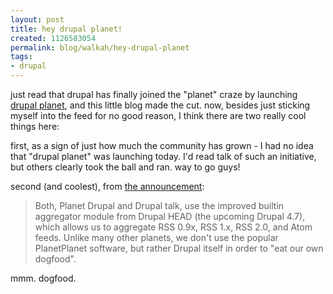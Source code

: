 ```yaml
--- 
layout: post
title: hey drupal planet!
created: 1126583054
permalink: blog/walkah/hey-drupal-planet
tags: 
- drupal
---
```

<p>just read that drupal has finally joined the "planet" craze by launching <a href="http://drupal.org/planet">drupal planet</a>, and this little blog made the cut. now, besides just sticking myself into the feed for no good reason, I think there are two really cool things here:</p>

<p>first, as a sign of just how much the community has grown - I had no idea that "drupal planet" was launching today. I'd read talk of such an initiative, but others clearly took the ball and ran. way to go guys!</p>

<p>second (and coolest), from <a href="http://drupal.org/node/31026">the announcement</a>:</p>
<blockquote>
Both, Planet Drupal and Drupal talk, use the improved builtin aggregator module from Drupal HEAD (the upcoming Drupal 4.7), which allows us to aggregate RSS 0.9x, RSS 1.x, RSS 2.0, and Atom feeds.
Unlike many other planets, we don't use the popular PlanetPlanet software, but rather Drupal itself in order to "eat our own dogfood".
</blockquote>
<p>mmm. dogfood.</p>
